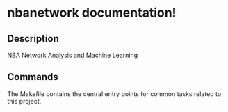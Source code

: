 # nbanetwork documentation!

## Description

NBA Network Analysis and Machine Learning

## Commands

The Makefile contains the central entry points for common tasks related to this project.

